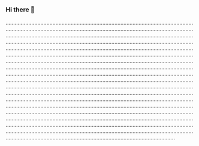 ### Hi there 👋

........................................................................................................................................................................................................................................................................................................................................................................................................................................................................................................................................................................................................................................................................................................................................................................................................................................................................................................................................................................................................................................................................................................................................................................................................................................................................................................................................................................................................................................................................................................................................................................................................................................................................................................................................................................................................................................................................................................................................................................................................................................................................................................................................................................................................................................................................................................................................................................................................................................